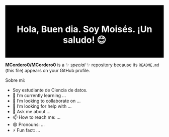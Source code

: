 
<div align="center" style="background-color: black; padding: 20px;">
  <h1 style="color: white;">Hola, Buen dia. Soy Moisés. ¡Un saludo! 😊</h1>
</div>


**MCordero0/MCordero0** is a ✨ _special_ ✨ repository because its `README.md` (this file) appears on your GitHub profile.

Sobre mi:

- Soy estudiante de Ciencia de datos.
- 🌱 I’m currently learning ...
- 👯 I’m looking to collaborate on ...
- 🤔 I’m looking for help with ...
- 💬 Ask me about ...
- 📫 How to reach me: ...
- 😄 Pronouns: ...
- ⚡ Fun fact: ...

